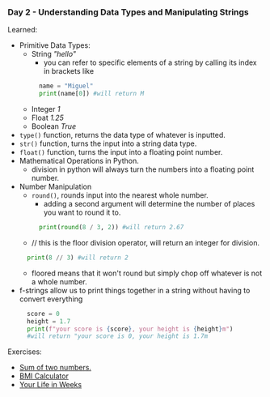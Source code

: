 ### Day 2 - Understanding Data Types and Manipulating Strings
Learned:
- Primitive Data Types: 
  - String _"hello"_
    - you can refer to specific elements of a string by calling its index in brackets like 
    ```python  
      name = "Miguel"
      print(name[0]) #will return M
    ```
  - Integer _1_
  - Float _1.25_
  - Boolean _True_
- ```type()``` function, returns the data type of whatever is inputted.
- ```str()``` function, turns the input into a string data type.
- ```float()``` function, turns the input into a floating point number.
- Mathematical Operations in Python.
  - division in python will always turn the numbers into a floating point number.
- Number Manipulation
  - ```round()```, rounds input into the nearest whole number.
    - adding a second argument will determine the number of places you want to round it to.
    ```python 
      print(round(8 / 3, 2)) #will return 2.67
    ```
   - // this is the floor division operator, will return an integer for division.
   ```python
     print(8 // 3) #will return 2
   ```
    - floored means that it won't round but simply chop off whatever is not a whole number.
- f-strings allow us to print things together in a string without having to convert everything
  ```python
    score = 0
    height = 1.7
    print(f"your score is {score}, your height is {height}m")
    #will return "your score is 0, your height is 1.7m
  ```
Exercises:
- [Sum of two numbers.](https://replit.com/@rmdpalo/day-2-1-exercise#README.md)
- [BMI Calculator](https://replit.com/@rmdpalo/day-2-2-exercise#README.md)
- [Your Life in Weeks](https://replit.com/@rmdpalo/day-2-3-exercise#README.md)
